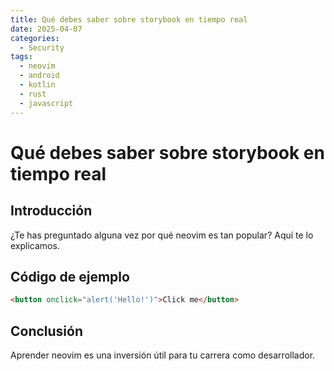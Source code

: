 ```yaml
---
title: Qué debes saber sobre storybook en tiempo real
date: 2025-04-07
categories:
  - Security
tags:
  - neovim
  - android
  - kotlin
  - rust
  - javascript
---
```


# Qué debes saber sobre storybook en tiempo real

## Introducción

¿Te has preguntado alguna vez por qué neovim es tan popular? Aquí te lo explicamos.

## Código de ejemplo

```html
<button onclick="alert('Hello!')">Click me</button>
```

## Conclusión

Aprender neovim es una inversión útil para tu carrera como desarrollador.